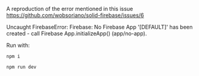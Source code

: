 A reproduction of the error mentioned in this issue https://github.com/wobsoriano/solid-firebase/issues/6

Uncaught FirebaseError: Firebase: No Firebase App '[DEFAULT]' has been created - call Firebase App.initializeApp() (app/no-app).

Run with:

<code>npm i</code>

<code>npm run dev</code>
